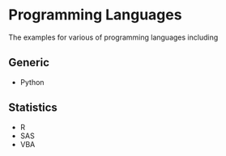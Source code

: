 Programming Languages
=====================================

The examples for various of programming languages including


Generic
-------------------------

- Python


Statistics
--------------------------

- R
- SAS
- VBA
